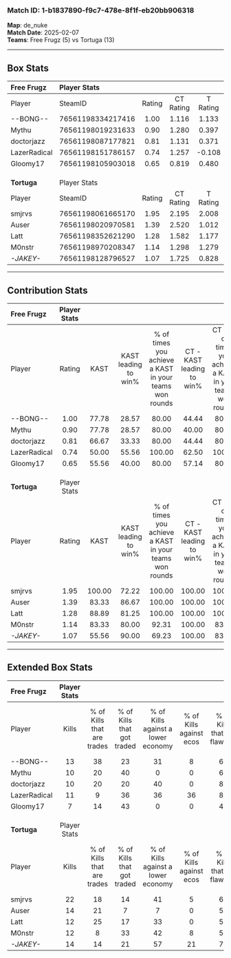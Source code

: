 ### Match ID: 1-b1837890-f9c7-478e-8f1f-eb20bb906318  
**Map**: de_nuke  
**Match Date**: 2025-02-07  
**Teams**: Free Frugz (5) vs Tortuga (13)  

---  

## Box Stats  

| **Free Frugz** | Player Stats      |        |           |          |        |       |       |         |        |      |     |
| :- | :- | :-: | :-: | :-: | :-: | :-: | :-: | :-: | :-: | :-: | :-: |
| Player         | SteamID           | Rating | CT Rating | T Rating |  KAST  |  ADR  | Kills | Assists | Deaths | K/D  | HS% |
| --BONG--       | 76561198334217416 |  1.00  |   1.116   |  1.133   | 77.78  | 77.7  |  13   |    6    |   18   | 0.72 | 53  |
| Mythu          | 76561198019231633 |  0.90  |   1.280   |  0.397   | 77.78  | 61.4  |  10   |    6    |   15   | 0.67 | 50  |
| doctorjazz     | 76561198087177821 |  0.81  |   1.131   |  0.371   | 66.67  | 50.6  |  10   |    1    |   13   | 0.77 | 50  |
| LazerRadical   | 76561198151786157 |  0.74  |   1.257   |  -0.108  | 50.00  | 67.1  |  11   |    3    |   15   | 0.73 | 81  |
| Gloomy17       | 76561198105903018 |  0.65  |   0.819   |  0.480   | 55.56  | 59.3  |   7   |    7    |   13   | 0.54 | 57  |
|                |                   |        |           |          |        |       |       |         |        |      |     |
|                |                   |        |           |          |        |       |       |         |        |      |     |
|                |                   |        |           |          |        |       |       |         |        |      |     |
| **Tortuga**    | Player Stats      |        |           |          |        |       |       |         |        |      |     |
| Player         | SteamID           | Rating | CT Rating | T Rating |  KAST  |  ADR  | Kills | Assists | Deaths | K/D  | HS% |
| smjrvs         | 76561198061665170 |  1.95  |   2.195   |  2.008   | 100.00 | 127.3 |  22   |    4    |   11   | 2.00 | 68  |
| Auser          | 76561198020970581 |  1.39  |   2.520   |  1.012   | 83.33  | 79.9  |  14   |    5    |   8    | 1.75 | 71  |
| Latt           | 76561198352621290 |  1.28  |   1.582   |  1.177   | 88.89  | 65.4  |  12   |    3    |   8    | 1.50 | 75  |
| M0nstr         | 76561198970208347 |  1.14  |   1.298   |  1.279   | 83.33  | 71.8  |  12   |    3    |   12   | 1.00 | 58  |
| _-JAKEY-_      | 76561198128796527 |  1.07  |   1.725   |  0.828   | 55.56  | 79.2  |  14   |    5    |   12   | 1.17 | 21  |
---  

## Contribution Stats  

| **Free Frugz** | Player Stats |        |                      |                                                        |                           |                                                             |                          |                                                            |
| :- | :-: | :-: | :-: | :-: | :-: | :-: | :-: | :-: |
| Player         |    Rating    |  KAST  | KAST leading to win% | % of times you achieve a KAST in your teams won rounds | CT - KAST leading to win% | CT - % of times you achieve a KAST in your teams won rounds | T - KAST leading to win% | T - % of times you achieve a KAST in your teams won rounds |
| --BONG--       |     1.00     | 77.78  |        28.57         |                         80.00                          |           44.44           |                            80.00                            |           0.00           |                            0.00                            |
| Mythu          |     0.90     | 77.78  |        28.57         |                         80.00                          |           40.00           |                            80.00                            |           0.00           |                            0.00                            |
| doctorjazz     |     0.81     | 66.67  |        33.33         |                         80.00                          |           44.44           |                            80.00                            |           0.00           |                            0.00                            |
| LazerRadical   |     0.74     | 50.00  |        55.56         |                         100.00                         |           62.50           |                           100.00                            |           0.00           |                            0.00                            |
| Gloomy17       |     0.65     | 55.56  |        40.00         |                         80.00                          |           57.14           |                            80.00                            |           0.00           |                            0.00                            |
|                |              |        |                      |                                                        |                           |                                                             |                          |                                                            |
|                |              |        |                      |                                                        |                           |                                                             |                          |                                                            |
|                |              |        |                      |                                                        |                           |                                                             |                          |                                                            |
| **Tortuga**    | Player Stats |        |                      |                                                        |                           |                                                             |                          |                                                            |
| Player         |    Rating    |  KAST  | KAST leading to win% | % of times you achieve a KAST in your teams won rounds | CT - KAST leading to win% | CT - % of times you achieve a KAST in your teams won rounds | T - KAST leading to win% | T - % of times you achieve a KAST in your teams won rounds |
| smjrvs         |     1.95     | 100.00 |        72.22         |                         100.00                         |          100.00           |                           100.00                            |          58.33           |                           100.00                           |
| Auser          |     1.39     | 83.33  |        86.67         |                         100.00                         |          100.00           |                           100.00                            |          77.78           |                           100.00                           |
| Latt           |     1.28     | 88.89  |        81.25         |                         100.00                         |          100.00           |                           100.00                            |          70.00           |                           100.00                           |
| M0nstr         |     1.14     | 83.33  |        80.00         |                         92.31                          |          100.00           |                            83.33                            |          70.00           |                           100.00                           |
| _-JAKEY-_      |     1.07     | 55.56  |        90.00         |                         69.23                          |          100.00           |                            83.33                            |          80.00           |                           57.14                            |
---  

## Extended Box Stats  

| **Free Frugz** | Player Stats |                            |                            |                                    |                         |                              |                                 |        |                             |                                     |                          |                               |                            |
| :- | :-: | :-: | :-: | :-: | :-: | :-: | :-: | :-: | :-: | :-: | :-: | :-: | :-: |
| Player         |    Kills     | % of Kills that are trades | % of Kills that got traded | % of Kills against a lower economy | % of Kills against ecos | % of Kills that are flawless | % of Kills that are close duels | Deaths | % of Deaths that get traded | % of Deaths against a lower economy | % of Deaths against ecos | % of Deaths that are flawless | % of Deaths that are close |
| --BONG--       |      13      |             38             |             23             |                 31                 |            8            |              69              |                0                |   18   |             22              |                 17                  |            6             |              61               |             11             |
| Mythu          |      10      |             20             |             40             |                 0                  |            0            |              60              |                0                |   15   |             20              |                 20                  |            7             |              47               |             0              |
| doctorjazz     |      10      |             20             |             20             |                 40                 |            0            |              80              |               10                |   13   |             15              |                 15                  |            8             |              77               |             8              |
| LazerRadical   |      11      |             9              |             36             |                 36                 |           36            |              82              |                9                |   15   |             13              |                  7                  |            0             |              53               |             7              |
| Gloomy17       |      7       |             14             |             43             |                 0                  |            0            |              43              |               14                |   13   |             15              |                  8                  |            0             |              69               |             8              |
|                |              |                            |                            |                                    |                         |                              |                                 |        |                             |                                     |                          |                               |                            |
|                |              |                            |                            |                                    |                         |                              |                                 |        |                             |                                     |                          |                               |                            |
|                |              |                            |                            |                                    |                         |                              |                                 |        |                             |                                     |                          |                               |                            |
| **Tortuga**    | Player Stats |                            |                            |                                    |                         |                              |                                 |        |                             |                                     |                          |                               |                            |
| Player         |    Kills     | % of Kills that are trades | % of Kills that got traded | % of Kills against a lower economy | % of Kills against ecos | % of Kills that are flawless | % of Kills that are close duels | Deaths | % of Deaths that get traded | % of Deaths against a lower economy | % of Deaths against ecos | % of Deaths that are flawless | % of Deaths that are close |
| smjrvs         |      22      |             18             |             14             |                 41                 |            5            |              64              |                9                |   11   |             36              |                 27                  |            0             |              55               |             9              |
| Auser          |      14      |             21             |             7              |                 7                  |            0            |              57              |                7                |   8    |             50              |                 25                  |            0             |              63               |             13             |
| Latt           |      12      |             25             |             17             |                 33                 |            0            |              58              |                8                |   8    |             13              |                 25                  |            0             |              75               |             0              |
| M0nstr         |      12      |             8              |             33             |                 42                 |            8            |              50              |                8                |   12   |             42              |                 25                  |            0             |              67               |             8              |
| _-JAKEY-_      |      14      |             14             |             21             |                 57                 |           21            |              71              |                0                |   12   |             17              |                 17                  |            0             |              83               |             0              |
